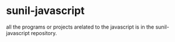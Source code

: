 # sunil-javascript
all the programs or projects arelated to the javascript is in the sunil-javascript repository.  
